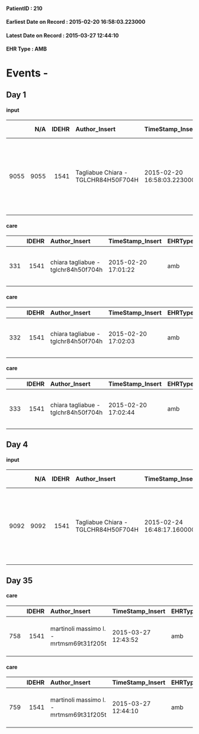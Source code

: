 
#### PatientID : 210
#### Earliest Date on Record : 2015-02-20 16:58:03.223000
#### Latest Date on Record : 2015-03-27 12:44:10
#### EHR Type : AMB

# Events - 

## Day 1

#### input
|      |    N/A |   IDEHR | Author_Insert                       | TimeStamp_Insert           | EHRType   |   PatientID |   IDDigitalSignDocument | persone_vicine   |   Unnamed: 0_x.1 |   IDANAMNESI_SOCIALE | Patient   | FamigliaAltro   | Paziente_T   | FamigliaAltro_T   |   Non_Rilevabile_x.1 | Note_Non_Rilevabile_x.1   | opt_Problemi   | chk_contr_sintomi   | opt_paziente_a   | opt_famiglia_a   | opt_adeguatezza   | opt_paziente_solo   | ds_note_con                                                                                                         | opt_presente_assente   | Presenza_minori   | Caregiver_principale   | opt_necessario   | opt_risorse_ec   | opt_paziente_psi   | opt_Ins_vol   | opt_inv_civile            | Needs     | Domestic partnership         | opt_famiglia_psi   |
|-----:|-------:|--------:|:------------------------------------|:---------------------------|:----------|------------:|------------------------:|:-----------------|-----------------:|---------------------:|:----------|:----------------|:-------------|:------------------|---------------------:|:--------------------------|:---------------|:--------------------|:-----------------|:-----------------|:------------------|:--------------------|:--------------------------------------------------------------------------------------------------------------------|:-----------------------|:------------------|:-----------------------|:-----------------|:-----------------|:-------------------|:--------------|:--------------------------|:----------|:-----------------------------|:-------------------|
| 9055 |   9055 |    1541 | Tagliabue Chiara - TGLCHR84H50F704H | 2015-02-20 16:58:03.223000 | AMB       |         210 |                   21699 | N/A              |              354 |                  222 | Si#1      | Si#1            | No#0         | No#0              |                    0 | NR                        | Si#1           | controllo sintomi#0 | Indefinite#2     | Indefinite#2     | Si#1              | No#0                | Vive con la moglie Anna di 56 aa che lavora durante il giorno e la figlia Valeria di 24 aa attualmente disoccupata. | Presente#1             | No#0              | wife                   | No#0             | Adeguate#1       | No#0               | No#0          | in fase di accertamento#2 | Clinici#0 | Coniuge/Convivente#0;Figli#2 | No#0               |

#### care
|     |   IDEHR | Author_Insert                       | TimeStamp_Insert    | EHRType   |   PatientID |   IDGESTIONE_AUSILI |   ds_ncons |   ds_nbolla | dt_consegna         |   opt_annulla_consegna | ds_note_x                                 | dt_Ric_consegna     | dt_ric_cons_forn    | opt_ausilio            |
|----:|--------:|:------------------------------------|:--------------------|:----------|------------:|--------------------:|-----------:|------------:|:--------------------|-----------------------:|:------------------------------------------|:--------------------|:--------------------|:-----------------------|
| 331 |    1541 | chiara tagliabue - tglchr84h50f704h | 2015-02-20 17:01:22 | amb       |         210 |                 173 |      24490 |          83 | 2015-01-26 00:00:00 |                      0 | urgent. the close pi√π that √® available. | 2015-01-23 00:00:00 | 2015-01-23 00:00:00 | comfortable chair # 21 |

#### care
|     |   IDEHR | Author_Insert                       | TimeStamp_Insert    | EHRType   |   PatientID |   IDGESTIONE_AUSILI |   ds_ncons |   ds_nbolla | dt_consegna         |   opt_annulla_consegna | dt_Ric_consegna     | dt_ric_cons_forn    | opt_ausilio                             |
|----:|--------:|:------------------------------------|:--------------------|:----------|------------:|--------------------:|-----------:|------------:|:--------------------|-----------------------:|:--------------------|:--------------------|:----------------------------------------|
| 332 |    1541 | chiara tagliabue - tglchr84h50f704h | 2015-02-20 17:02:03 | amb       |         210 |                 174 |      24515 |         107 | 2015-01-29 00:00:00 |                      0 | 2015-01-26 00:00:00 | 2015-01-27 00:00:00 | antid air mattress with compressor # 16 |

#### care
|     |   IDEHR | Author_Insert                       | TimeStamp_Insert    | EHRType   |   PatientID |   IDGESTIONE_AUSILI |   opt_annulla_consegna | ds_note_x                   | dt_Ric_consegna     | opt_ausilio                          |
|----:|--------:|:------------------------------------|:--------------------|:----------|------------:|--------------------:|-----------------------:|:----------------------------|:--------------------|:-------------------------------------|
| 333 |    1541 | chiara tagliabue - tglchr84h50f704h | 2015-02-20 17:02:44 | amb       |         210 |                 175 |                      1 | not available at 04.02.2015 | 2015-02-03 00:00:00 | 2 tips walker 2 wheels (walker) # 10 |


## Day 4

#### input
|      |    N/A |   IDEHR | Author_Insert                       | TimeStamp_Insert           | EHRType   |   PatientID |   IDDigitalSignDocument | persone_vicine   |   Unnamed: 0_x.1 |   IDANAMNESI_SOCIALE | Patient   | FamigliaAltro   | Paziente_T   | FamigliaAltro_T   |   Non_Rilevabile_x.1 | Note_Non_Rilevabile_x.1   | opt_Problemi   | chk_contr_sintomi   | opt_paziente_a   | opt_famiglia_a   | opt_adeguatezza   | opt_paziente_solo   | ds_note_con                                                                                                         | opt_presente_assente   | Presenza_minori   | Caregiver_principale   | opt_necessario   | opt_risorse_ec   | opt_paziente_psi   | opt_Ins_vol   | opt_esenzione   | opt_inv_civile            |   ds_codice_es | Needs     | Domestic partnership         | opt_famiglia_psi   |
|-----:|-------:|--------:|:------------------------------------|:---------------------------|:----------|------------:|------------------------:|:-----------------|-----------------:|---------------------:|:----------|:----------------|:-------------|:------------------|---------------------:|:--------------------------|:---------------|:--------------------|:-----------------|:-----------------|:------------------|:--------------------|:--------------------------------------------------------------------------------------------------------------------|:-----------------------|:------------------|:-----------------------|:-----------------|:-----------------|:-------------------|:--------------|:----------------|:--------------------------|---------------:|:----------|:-----------------------------|:-------------------|
| 9092 |   9092 |    1541 | Tagliabue Chiara - TGLCHR84H50F704H | 2015-02-24 16:48:17.160000 | AMB       |         210 |                   23517 | N/A              |              419 |                  266 | Si#1      | Si#1            | No#0         | No#0              |                    0 | NR                        | Si#1           | controllo sintomi#0 | Indefinite#2     | Indefinite#2     | Si#1              | No#0                | Vive con la moglie Anna di 56 aa che lavora durante il giorno e la figlia Valeria di 24 aa attualmente disoccupata. | Presente#1             | No#0              | wife                   | No#0             | Adeguate#1       | No#0               | No#0          | Si#1            | in fase di accertamento#2 |             48 | Clinici#0 | Coniuge/Convivente#0;Figli#2 | No#0               |


## Day 35

#### care
|     |   IDEHR | Author_Insert                           | TimeStamp_Insert    | EHRType   |   PatientID |   IDGESTIONE_AUSILI |   ds_ncons |   ds_nbolla | dt_consegna         |   ds_nritiro |   opt_annulla_consegna | ds_note_x                                 | dt_Ric_consegna     | dt_ric_cons_forn    | dt_ric_ritiro       | dt_ric_ritiro_forn   | opt_ausilio            |
|----:|--------:|:----------------------------------------|:--------------------|:----------|------------:|--------------------:|-----------:|------------:|:--------------------|-------------:|-----------------------:|:------------------------------------------|:--------------------|:--------------------|:--------------------|:---------------------|:-----------------------|
| 758 |    1541 | martinoli massimo l. - mrtmsm69t31f205t | 2015-03-27 12:43:52 | amb       |         210 |                 601 |      24490 |          83 | 2015-01-26 00:00:00 |        24801 |                      0 | urgent. the close pi√π that √® available. | 2015-01-23 00:00:00 | 2015-01-23 00:00:00 | 2015-03-10 00:00:00 | 2015-03-10 00:00:00  | comfortable chair # 21 |

#### care
|     |   IDEHR | Author_Insert                           | TimeStamp_Insert    | EHRType   |   PatientID |   IDGESTIONE_AUSILI |   ds_ncons |   ds_nbolla | dt_consegna         |   ds_nritiro |   opt_annulla_consegna | dt_Ric_consegna     | dt_ric_cons_forn    | dt_ric_ritiro       | dt_ric_ritiro_forn   | opt_ausilio                             |
|----:|--------:|:----------------------------------------|:--------------------|:----------|------------:|--------------------:|-----------:|------------:|:--------------------|-------------:|-----------------------:|:--------------------|:--------------------|:--------------------|:---------------------|:----------------------------------------|
| 759 |    1541 | martinoli massimo l. - mrtmsm69t31f205t | 2015-03-27 12:44:10 | amb       |         210 |                 602 |      24515 |         107 | 2015-01-29 00:00:00 |        24801 |                      0 | 2015-01-26 00:00:00 | 2015-01-27 00:00:00 | 2015-03-10 00:00:00 | 2015-03-10 00:00:00  | antid air mattress with compressor # 16 |


